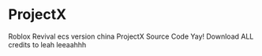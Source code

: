 # ProjectX
Roblox Revival  ecs version china ProjectX Source Code Yay!
<a onclick="window.location.href='https://files.oscarhook.lol/projectx.zip'">Download</a>
ALL credits to leah leeaahhh
